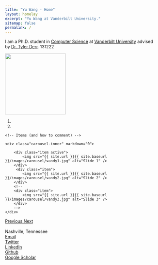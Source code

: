 ```yaml
---
title: "Yu Wang - Home"
layout: homelay
excerpt: "Yu Wang at Vanderbilt University."
sitemap: false
permalink: /
---
```



I am a Ph.D. student in [Computer Science](https://engineering.vanderbilt.edu/eecs/) at [Vanderbilt University](https://vanderbilt.edu) advised by [Dr. Tyler Derr](https://www.cse.msu.edu/~derrtyle/).
131222
<div class="personallogo">
<img src="{{site.utl}}{{site.baseutl}}/images/carousel/Profile.png" style="width:200px; display:inline-block"/>
</div>

<div markdown="0" id="carousel" class="carousel slide" data-ride="carousel" data-interval="8000" data-pause="hover" >
    <!-- Menu -->
    <ol class="carousel-indicators">
        <li data-target="#carousel" data-slide-to="0" class="active"></li>
        <li data-target="#carousel" data-slide-to="1"></li>
        <!-- <li data-target="#carousel" data-slide-to="2"></li> -->
    </ol>

    <!-- Items (and how to comment) -->
    
    <div class="carousel-inner" markdown="0">

        <div class="item active">
            <img src="{{ site.url }}{{ site.baseurl }}/images/carousel/vandy1.jpg" alt="Slide 1" />
        </div>
         <div class="item">
            <img src="{{ site.url }}{{ site.baseurl }}/images/carousel/vandy2.jpg" alt="Slide 2" />
        </div>
        <!-- 
        <div class="item">
            <img src="{{ site.url }}{{ site.baseurl }}/images/carousel/vandy3.jpg" alt="Slide 3" />
        </div>
        -->
    </div>
    
  <a class="left carousel-control" href="#carousel" role="button" data-slide="prev">
    <span class="glyphicon glyphicon-chevron-left" aria-hidden="true"></span>
    <span class="sr-only">Previous</span>
  </a>
  <a class="right carousel-control" href="#carousel" role="button" data-slide="next">
    <span class="glyphicon glyphicon-chevron-right" aria-hidden="true"></span>
    <span class="sr-only">Next</span>
  </a>
</div>





<div class="personallogo">
<br><i aria-hidden="true" class="fa fa-fw fa-map-marker"></i> Nashville, Tennessee
<br><a href="mailto:yu.wang.1@vanderbilt.edu"><i aria-hidden="true" class="fas fa-envelope"></i> Email</a>
<br><a href="https://twitter.com/YuWVandy"><i aria-hidden="true" class="fab fa-twitter-square"></i> Twitter</a>
<br><a href="https://www.linkedin.com/in/yu-wang-63359a196/"><i aria-hidden="true" class="fab fa-linkedin"></i> LinkedIn</a>
<br><a href="https://github.com/YuWVandy"><i aria-hidden="true" class="fab fa-github"></i> Github</a>
<br><a href="https://scholar.google.com/citations?user=XPCmiz4AAAAJ&hl=en"><i class="fas fa-graduation-cap"></i> Google Scholar</a>
</div>



